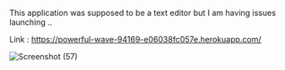 This application was supposed to be a text editor but I am having issues launching .. 

Link : https://powerful-wave-94169-e06038fc057e.herokuapp.com/

![Screenshot (57)](https://github.com/Carsov2/text-editor/assets/114614370/79e29cbf-1b17-4792-a0f4-ecadb7c9a5f3)
